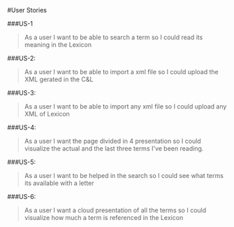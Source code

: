 #User Stories

###US-1  
> As a user I want to be able to search a term so I could read its meaning in the Lexicon

###US-2:
> As a user I want to be able to import a xml file so I could upload the XML gerated in the C&L

###US-3:  
> As a user I want to be able to import any xml file so I could upload any XML of Lexicon

###US-4:  
>As a user I want the page divided in 4 presentation so I could visualize the actual and the last three terms I've been reading.

###US-5:  
>As a user I want to be helped in the search so I could see what terms its available with a letter

###US-6:  
>As a user I want a cloud presentation of all the terms  so I could visualize how much a term is referenced in the Lexicon

